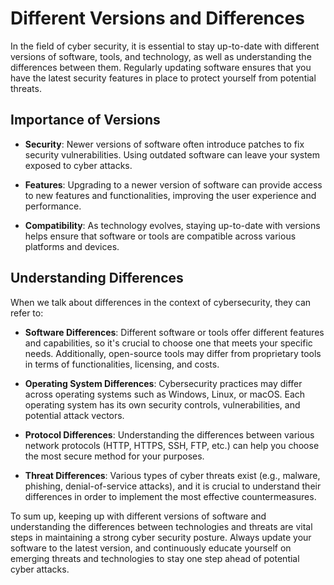 # Different Versions and Differences

In the field of cyber security, it is essential to stay up-to-date with different versions of software, tools, and technology, as well as understanding the differences between them. Regularly updating software ensures that you have the latest security features in place to protect yourself from potential threats.

## Importance of Versions

- **Security**: Newer versions of software often introduce patches to fix security vulnerabilities. Using outdated software can leave your system exposed to cyber attacks.

- **Features**: Upgrading to a newer version of software can provide access to new features and functionalities, improving the user experience and performance.

- **Compatibility**: As technology evolves, staying up-to-date with versions helps ensure that software or tools are compatible across various platforms and devices.

## Understanding Differences

When we talk about differences in the context of cybersecurity, they can refer to:

- **Software Differences**: Different software or tools offer different features and capabilities, so it's crucial to choose one that meets your specific needs. Additionally, open-source tools may differ from proprietary tools in terms of functionalities, licensing, and costs.

- **Operating System Differences**: Cybersecurity practices may differ across operating systems such as Windows, Linux, or macOS. Each operating system has its own security controls, vulnerabilities, and potential attack vectors.

- **Protocol Differences**: Understanding the differences between various network protocols (HTTP, HTTPS, SSH, FTP, etc.) can help you choose the most secure method for your purposes.

- **Threat Differences**: Various types of cyber threats exist (e.g., malware, phishing, denial-of-service attacks), and it is crucial to understand their differences in order to implement the most effective countermeasures.

To sum up, keeping up with different versions of software and understanding the differences between technologies and threats are vital steps in maintaining a strong cyber security posture. Always update your software to the latest version, and continuously educate yourself on emerging threats and technologies to stay one step ahead of potential cyber attacks.
